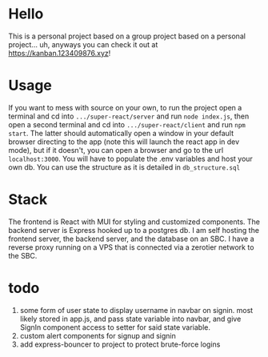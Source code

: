 # Hello
This is a personal project based on a group project based on a personal project... uh, anyways you can check it out at https://kanban.123409876.xyz!

# Usage
If you want to mess with source on your own, to run the project open a terminal and cd into `.../super-react/server` and run `node index.js`, then open a second terminal and cd into `.../super-react/client` and run `npm start`. The latter should automatically open a window in your default browser directing to the app (note this will launch the react app in dev mode), but if it doesn't, you can open a browser and go to the url `localhost:3000`. You will have to populate the .env variables and host your own db. You can use the structure as it is detailed in `db_structure.sql`

# Stack 
The frontend is React with MUI for styling and customized components. The backend server is Express hooked up to a postgres db. I am self hosting the frontend server, the backend server, and the database on an SBC. I have a reverse proxy running on a VPS that is connected via a zerotier network to the SBC.

# todo
1. some form of user state to display username in navbar on signin. 
    most likely stored in app.js, and pass state variable into navbar,
    and give SignIn component access to setter for said state variable.
2. custom alert components for signup and signin
3. add express-bouncer to project to protect brute-force logins
